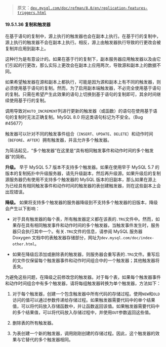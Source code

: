 > 原文：[`dev.mysql.com/doc/refman/8.0/en/replication-features-triggers.html`](https://dev.mysql.com/doc/refman/8.0/en/replication-features-triggers.html)

#### 19.5.1.36 复制和触发器

在基于语句的复制中，源上执行的触发器也会在副本上执行。在基于行的复制中，源上执行的触发器不会在副本上执行。相反，源上由触发器执行导致的行更改会被复制并应用到副本上。

这种行为是有意设计的。如果在基于行的复制下，副本服务器应用触发器以及由它们引起的行更改，那么实际上更改会在副本上应用两次，导致源和副本上的数据不同。

如果希望触发器在源和副本上都执行，可能是因为源和副本上有不同的触发器，则必须使用基于语句的复制。然而，为了启用副本端触发器，不必完全使用基于语句的复制。只需在希望产生此效果的语句上切换到基于语句的复制即可，其余时间继续使用基于行的复制。

调用导致对`AUTO_INCREMENT`列进行更新的触发器（或函数）的语句在使用基于语句的复制时无法正确复制。MySQL 8.0 将这类语句标记为不安全。（Bug #45677）

触发器可以针对不同的触发事件组合（`INSERT`、`UPDATE`、`DELETE`）和动作时间（`BEFORE`、`AFTER`）拥有触发器，并且允许多个触发器。

为简洁起见，“多个触发器”在这里是“具有相同触发事件和动作时间的多个触发器”的简称。

**升级。** 早于 MySQL 5.7 版本不支持多个触发器。如果在使用早于 MySQL 5.7 的版本的复制拓扑中升级服务器，请先升级副本，然后再升级源。如果升级后的复制源服务器仍有使用不支持多个触发器的 MySQL 版本的旧副本，那么如果在源上为已经具有相同触发事件和动作时间的触发器的表创建触发器，则在这些副本上会出现错误。

**降级。** 如果将支持多个触发器的服务器降级到不支持多个触发器的旧版本，降级会产生以下影响：

+   对于具有触发器的每个表，所有触发器定义都在该表的`.TRG`文件中。然而，如果存在具有相同触发事件和动作时间的多个触发器，当触发事件发生时，服务器只会执行其中一个。有关`.TRG`文件的信息，请参阅 MySQL 服务器 Doxygen 文档中的表触发器存储部分，网址为`dev.mysql.com/doc/index-other.html`。

+   如果在降级后添加或删除表的触发器，则服务器会重写表的`.TRG`文件。重写后的文件仅保留每个触发器事件和动作时间组合中的一个触发器；其他触发器将丢失。

为避免这些问题，在降级之前修改您的触发器。对于每个表，如果每个触发器事件和动作时间组合中有多个触发器，请将每组触发器转换为单个触发器，方法如下：

1.  对于每个触发器，创建一个包含触发器中所有代码的存储过程。使用`NEW`和`OLD`访问的值可以通过参数传递给存储过程。如果触发器需要代码中的单个结果值，可以将代码放入存储函数中，并让函数返回该值。如果触发器需要代码中的多个结果值，可以将代码放入存储过程中，并使用`OUT`参数返回这些值。

1.  删除表的所有触发器。

1.  为表创建一个新的触发器，调用刚刚创建的存储过程。因此，这个触发器的效果与它替代的多个触发器相同。
